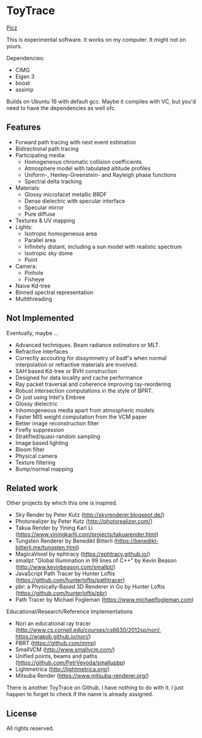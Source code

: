 ToyTrace
========

[Picz](https://www.dropbox.com/sh/vevib9qe5r87a24/AACuqKUPGzxHyl6E2E7iepSha?dl=0)

This is experimental software. It works on my computer. It might not on yours.

Dependencies:

* CIMG
* Eigen 3
* boost
* assimp

Builds on Ubuntu 16 with default gcc. Maybe it compiles with VC, but you'd need to have the dependencies as well ofc.

Features
--------
* Forward path tracing with next event estimation
* Bidirectional path tracing
* Participating media:
    * Homogeneous chromatic collision coefficients
    * Atmosphere model with tabulated altitude profiles
    * Uniform-, Henley-Greenstein- and Rayleigh phase functions
    * Spectral delta tracking
* Materials:
    * Glossy microfacet metallic BRDF
    * Dense dielectric with specular interface
    * Specular mirror
    * Pure diffuse
* Textures & UV mapping
* Lights:
    * Isotropic homogeneous area
    * Parallel area
    * Infinitely distant, including a sun model with realistic spectrum
    * Isotropic sky dome
    * Point
* Camera:
    * Pinhole
    * Fisheye
* Naive Kd-tree
* Binned spectral representation
* Multithreading

Not Implemented
---------------
Eventually, maybe ...

* Advanced techniques. Beam radiance estimators or MLT.
* Refractive interfaces
* Correctly accouting for dissymmetry of bsdf's when normal interpolation or refractive materials are involved.
* SAH based Kd-tree or BVH construction
* Designed for data locality and cache performance
* Ray packet traversal and coherence improving ray-reordering
* Robust intersection computations in the style of BPRT.
* Or just using Intel's Embree
* Glossy dielectric
* Inhomogeneous media apart from atmospheric models
* Faster MIS weight computation from the VCM paper
* Better image reconstruction filter
* Firefly suppression
* Stratified/quasi-random sampling
* Image based lighting
* Bloom filter
* Physical camera
* Texture filtering
* Bump/normal mapping

Related work
------------
Other projects by which this one is inspired.

* Sky Render by Peter Kutz (http://skyrenderer.blogspot.de/)
* Photorealizer by Peter Kutz (http://photorealizer.com/)
* Takua Render by Yining Karl Li (https://www.yiningkarlli.com/projects/takuarender.html)
* Tungsten Renderer by Benedikt Bitterli (https://benedikt-bitterli.me/tungsten.html)
* MagicaVoxel by ephtracy (https://ephtracy.github.io/)
* smallpt "Global Illumination in 99 lines of C++" by Kevin Beason (http://www.kevinbeason.com/smallpt/)
* JavaScript Path Tracer by Hunter Loftis  (https://github.com/hunterloftis/pathtracer)
* pbr: a Physically-Based 3D Renderer in Go by Hunter Loftis (https://github.com/hunterloftis/pbr)
* Path Tracer by Michael Fogleman (https://www.michaelfogleman.com)

Educational/Research/Reference Implementations

* Nori an educational ray tracer (http://www.cs.cornell.edu/courses/cs6630/2012sp/nori/, https://wjakob.github.io/nori/)
* PBRT (https://github.com/mmp)
* SmallVCM (http://www.smallvcm.com/)
* Unified points, beams and paths (https://github.com/PetrVevoda/smallupbp)
* Lightmetrica (http://lightmetrica.org/)
* Mitsuba Render (https://www.mitsuba-renderer.org/)

There is another ToyTrace on Github. I have nothing to do with it. I just happen to forget to check if the name is already assigned.

License
-------

All rights reserved.
